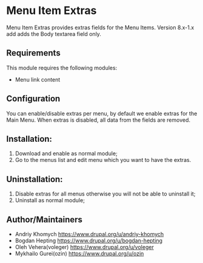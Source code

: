 # Menu Item Extras

Menu Item Extras provides extras fields for the Menu Items.
Version 8.x-1.x add adds the Body textarea field only.

## Requirements

This module requires the following modules:

 * Menu link content

## Configuration

You can enable/disable extras per menu, by default we enable extras for the Main Menu.
When extras is disabled, all data from the fields are removed. 

## Installation:

1. Download and enable as normal module;
2. Go to the menus list and edit menu which you want to have the extras.


## Uninstallation:

1. Disable extras for all menus otherwise you will not be able to uninstall it;
2. Uninstall as normal module;

## Author/Maintainers

- Andriy Khomych https://www.drupal.org/u/andriy-khomych
- Bogdan Hepting https://www.drupal.org/u/bogdan-hepting
- Oleh Vehera(voleger) https://www.drupal.org/u/voleger
- Mykhailo Gurei(ozin) https://www.drupal.org/u/ozin
